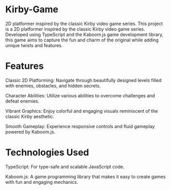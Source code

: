 # Kirby-Game
2D platformer inspired by the classic Kirby video game series. This project is a 2D platformer inspired by the classic Kirby video game series. Developed using TypeScript and the Kaboom.js game development library, this game aims to capture the fun and charm of the original while adding unique twists and features.

# Features

Classic 2D Platforming: Navigate through beautifully designed levels filled with enemies, obstacles, and hidden secrets.

Character Abilities: Utilize various abilities to overcome challenges and defeat enemies.

Vibrant Graphics: Enjoy colorful and engaging visuals reminiscent of the classic Kirby aesthetic.

Smooth Gameplay: Experience responsive controls and fluid gameplay powered by Kaboom.js.

# Technologies Used

TypeScript: For type-safe and scalable JavaScript code.

Kaboom.js: A game programming library that makes it easy to create games with fun and engaging mechanics.
